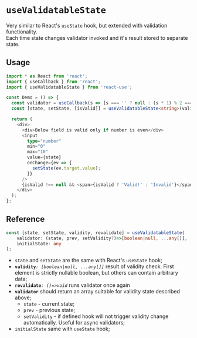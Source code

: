 # `useValidatableState`

Very similar to React's `useState` hook, but extended with validation functionality.  
Each time state changes validator invoked and it's result stored to separate state.

## Usage
```ts 
import * as React from 'react';
import { useCallback } from 'react';
import { useValidatableState } from 'react-use';

const Demo = () => {
  const validator = useCallback(s => [s === '' ? null : (s * 1) % 2 === 0], []);
  const [state, setState, [isValid]] = useValidatableState<string>(validator, '');

  return (
    <div>
      <div>Below field is valid only if number is even</div>
      <input
        type="number"
        min="0"
        max="10"
        value={state}
        onChange={ev => {
          setState(ev.target.value);
        }}
      />
      {isValid !== null && <span>{isValid ? 'Valid!' : 'Invalid'}</span>}
    </div>
  );
};
```

## Reference
```ts 
const [state, setState, validity, revalidate] = useValidatableState(
    validator: (state, prev, setValidity?)=>[boolean|null, ...any[]],
    initialState: any
);
```
- `state` and `setState` are the same with React's `useState` hook;
- **`validity`**_`: [boolean|null, ...any[]]`_ result of validity check. First element is strictly nullable boolean, but others can contain arbitrary data;
- **`revalidate`**_`: ()=>void`_ runs validator once again
- **`validator`** should return an array suitable for validity state described above;
    - `state` - current state;
    - `prev` - previous state;
    - `setValidity` - if defined hook will not trigger validity change automatically. Useful for async validators;
- `initialState` same with `useState` hook;
